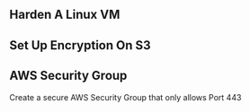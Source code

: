 ## Harden A Linux VM

## Set Up Encryption On S3

## AWS Security Group

Create a secure AWS Security Group that only allows Port 443